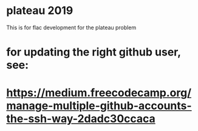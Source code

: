 
# plateau 2019

This is for flac development for the plateau problem
# for updating the right github user, see:
# https://medium.freecodecamp.org/manage-multiple-github-accounts-the-ssh-way-2dadc30ccaca